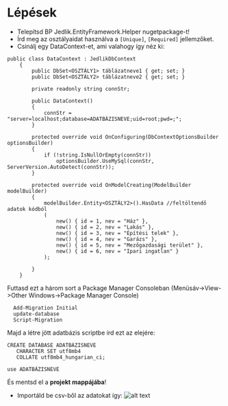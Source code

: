 # Lépések
- Telepítsd BP Jedlik.EntityFramework.Helper nugetpackage-t!
- Írd meg az osztályaidat használva a ``[Unique]``, ``[Required]`` jellemzőket.
- Csinálj egy DataContext-et, ami valahogy így néz ki:
```
public class DataContext : JedlikDbContext
    {
        public DbSet<OSZTÁLY1> táblázatneve1 { get; set; }
        public DbSet<OSZTÁLY2> táblázatneve2 { get; set; }

        private readonly string connStr;

        public DataContext()
        {
            connStr = "server=localhost;database=ADATBÁZISNEVE;uid=root;pwd=;";
        }

        protected override void OnConfiguring(DbContextOptionsBuilder optionsBuilder)
        {
            if (!string.IsNullOrEmpty(connStr))
                optionsBuilder.UseMySql(connStr, ServerVersion.AutoDetect(connStr));
        }

        protected override void OnModelCreating(ModelBuilder modelBuilder)
        {
            modelBuilder.Entity<OSZTÁLY2>().HasData //feltöltendő adatok kódból
            (
                new() { id = 1, nev = "Ház" },
                new() { id = 2, nev = "Lakás" },
                new() { id = 3, nev = "Építési telek" },
                new() { id = 4, nev = "Garázs" },
                new() { id = 5, nev = "Mezőgazdasági terület" },
                new() { id = 6, nev = "Ipari ingatlan" }
            );

        }
    }
```

Futtasd ezt a három sort a Package Manager Consoleban (Menüsáv->View->Other Windows->Package Manager Console)
```
  Add-Migration Initial
  update-database
  Script-Migration
```

Majd a létre jött adatbázis scriptbe írd ezt az elejére:
 ```
 CREATE DATABASE ADATBÁZISNEVE
	CHARACTER SET utf8mb4
	COLLATE utf8mb4_hungarian_ci;

use ADATBÁZISNEVE
 ```
És mentsd el a **projekt mappájába**!

- Importáld be csv-ből az adatokat így:
![alt text](https://github.com/VizsgaTemplate/Backend-.Net/video/Import-from-csv.gif)
